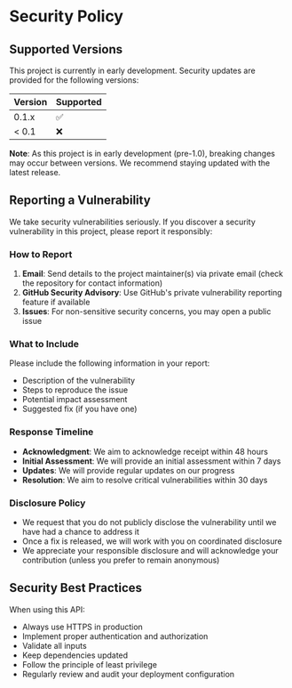# Security Policy

## Supported Versions

This project is currently in early development. Security updates are provided for the following versions:

| Version | Supported          |
| ------- | ------------------ |
| 0.1.x   | :white_check_mark: |
| < 0.1   | :x:                |

**Note**: As this project is in early development (pre-1.0), breaking changes may occur between versions. We recommend staying updated with the latest release.

## Reporting a Vulnerability

We take security vulnerabilities seriously. If you discover a security vulnerability in this project, please report it responsibly:

### How to Report

1. **Email**: Send details to the project maintainer(s) via private email (check the repository for contact information)
2. **GitHub Security Advisory**: Use GitHub's private vulnerability reporting feature if available
3. **Issues**: For non-sensitive security concerns, you may open a public issue

### What to Include

Please include the following information in your report:
- Description of the vulnerability
- Steps to reproduce the issue
- Potential impact assessment
- Suggested fix (if you have one)

### Response Timeline

- **Acknowledgment**: We aim to acknowledge receipt within 48 hours
- **Initial Assessment**: We will provide an initial assessment within 7 days
- **Updates**: We will provide regular updates on our progress
- **Resolution**: We aim to resolve critical vulnerabilities within 30 days

### Disclosure Policy

- We request that you do not publicly disclose the vulnerability until we have had a chance to address it
- Once a fix is released, we will work with you on coordinated disclosure
- We appreciate your responsible disclosure and will acknowledge your contribution (unless you prefer to remain anonymous)

## Security Best Practices

When using this API:
- Always use HTTPS in production
- Implement proper authentication and authorization
- Validate all inputs
- Keep dependencies updated
- Follow the principle of least privilege
- Regularly review and audit your deployment configuration
